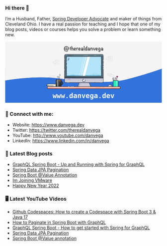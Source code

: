 ### Hi there 👋

I’m a Husband, Father, [Spring Developer Advocate](https://tanzu.vmware.com/developer/advocates/) and maker of things from Cleveland Ohio. I have a real passion for teaching and I hope that one of my blog posts, videos or courses helps you solve a problem or learn something new.

![Profile Header](./github_profile_header.png)

### 🤝 Connect with me:

- Website: https://www.danvega.dev
- Twitter: https://twitter.com/therealdanvega
- YouTube: http://www.youtube.com/danvega
- LinkedIn: https://www.linkedin.com/in/danvega

### 📝 Latest Blog posts

<!-- BLOG-POST-LIST:START -->
- [GraphQL Spring Boot - Up and Running with Spring for GraphQL](https://www.danvega.dev/blog/2022/05/17/spring-for-graphql)
- [Spring Data JPA Pagination](https://www.danvega.dev/blog/2022/05/12/spring-data-jpa-pagination)
- [Spring Boot @Value Annotation](https://www.danvega.dev/blog/2022/05/11/spring-boot-value-annotation)
- [Im Joining VMware](https://www.danvega.dev/blog/2022/01/24/im-joining-vmware)
- [Happy New Year 2022](https://www.danvega.dev/blog/2022/01/01/happy-new-year-2022)
<!-- BLOG-POST-LIST:END -->

### 🖥 Latest YouTube Videos

<!-- YOUTUBE:START -->
- [Github Codespaces: How to create a Codespace with Spring Boot 3 &amp; Java 17](https://www.youtube.com/watch?v=PN2K1_jMl5A)
- [How to Paginate in Spring Boot with GraphQL](https://www.youtube.com/watch?v=TVk2fMEezO4)
- [GraphQL Spring Boot - How to get started with Spring for GraphQL](https://www.youtube.com/watch?v=3PCNqXrU-2g)
- [Spring Data JPA Pagination](https://www.youtube.com/watch?v=oq-c3D67WqM)
- [Spring Boot @Value annotation](https://www.youtube.com/watch?v=vLSyFktOm4g)
<!-- YOUTUBE:END -->
